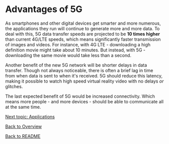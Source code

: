 # Advantages of 5G

As smartphones and other digital devices get smarter and more numerous, the applications they run will continue to generate more and more data. To deal with this, 5G data transfer speeds are projected to be **10 times higher** than current 4G/LTE speeds, which means significantly faster transmission of images and videos. For instance, with 4G LTE - downloading a high definition movie might take about 10 minutes. But instead, with 5G - downloading the same movie would take less than a second.

Another benefit of the new 5G network will be shorter delays in data transfer. Though not always noticeable, there is often a brief lag in time from when data is sent to when it's received. 5G should reduce this latency, making it possible to watch high speed virtual reality video with no delays *or* glitches.

The last expected benefit of 5G would be increased connectivity. Which means more people - and more devices - should be able to communicate all at the same time.

[Next topic: Applications](Applications.md)

[Back to Overview](Overview.md)

[Back to README](README.md)
